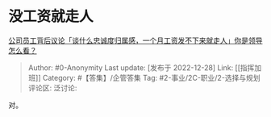 # 没工资就走人
[公司员工背后议论「谈什么忠诚度归属感，一个月工资发不下来就走人」你是领导怎么看？](https://www.zhihu.com/question/574758698/answer/2818851477)

> Author: #0-Anonymity
> Last update: [发布于 2022-12-28]
> Link: [[指挥加班]]
> Category: #【答集】/企管答集
> Tag: #2-事业/2C-职业/2-选择与规划
> 评论区:
> 泛讨论:

对。
